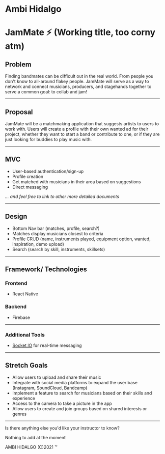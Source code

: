 # Ambi Hidalgo

# JamMate ⚡️ (Working title, too corny atm)

## Problem

Finding bandmates can be difficult out in the real world. From people you don't know to all-around flakey people. JamMate will serve as a way to network and connect musicians, producers, and stagehands together to serve a common goal: to collab and jam!

---

## Proposal

JamMate will be a matchmaking application that suggests artists to users to work with. Users will create a profile with their own wanted ad for their project, whether they want to start a band or contribute to one, or if they are just looking for buddies to play music with.

---

## MVC

- User-based authentication/sign-up
- Profile creation
- Get matched with musicians in their area based on suggestions
- Direct messaging

*... and feel free to link to other more detailed documents*

---


## Design

- Bottom Nav bar (matches, profile, search?)
- Matches display musicians closest to criteria
- Profile CRUD (name, instruments played, equipment option, wanted, inspiration, demo upload)
- Search (search by skill, instruments, skillsets)

---

## Framework/ Technologies 

### Frontend

- React Native

### Backend

- Firebase
---

### Additional Tools

- [Socket.IO](http://socket.io/) for real-time messaging
---

## Stretch Goals

- Allow users to upload and share their music
- Integrate with social media platforms to expand the user base (Instagram, SoundCloud, Bandcamp)
- Implement a feature to search for musicians based on their skills and experience
- Access to the camera to take a picture in the app
- Allow users to create and join groups based on shared interests or genres

---

Is there anything else you'd like your instructor to know?

Nothing to add at the moment


AMBI HIDALGO (C)2021 ™️



